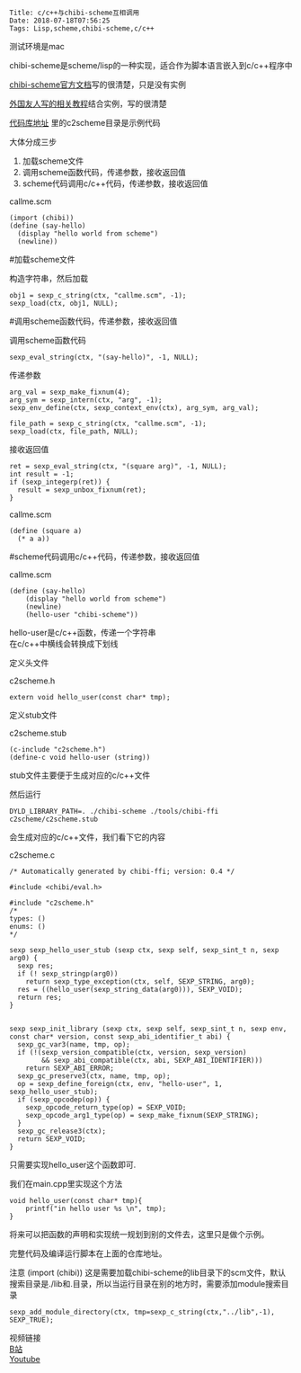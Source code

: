     Title: c/c++与chibi-scheme互相调用
    Date: 2018-07-18T07:56:25
    Tags: Lisp,scheme,chibi-scheme,c/c++

测试环境是mac

chibi-scheme是scheme/lisp的一种实现，适合作为脚本语言嵌入到c/c++程序中

[chibi-scheme官方文档](http://synthcode.com/scheme/chibi/#h2_EmbeddinginC)写的很清楚，只是没有实例

[外国友人写的相关教程](http://klamp.works/2016/02/05/chibi-scheme-1.html)结合实例，写的很清楚

[代码库地址](https://github.com/zhuzhonghua/chibi-scheme.git) 里的c2scheme目录是示例代码

大体分成三步

1. 加载scheme文件  
2. 调用scheme函数代码，传递参数，接收返回值  
3. scheme代码调用c/c++代码，传递参数，接收返回值  


callme.scm

	(import (chibi))
	(define (say-hello)
	  (display "hello world from scheme")
	  (newline))


#加载scheme文件  

构造字符串，然后加载  

	obj1 = sexp_c_string(ctx, "callme.scm", -1);
	sexp_load(ctx, obj1, NULL);


#调用scheme函数代码，传递参数，接收返回值

调用scheme函数代码

	sexp_eval_string(ctx, "(say-hello)", -1, NULL);

传递参数

	arg_val = sexp_make_fixnum(4);
	arg_sym = sexp_intern(ctx, "arg", -1);
	sexp_env_define(ctx, sexp_context_env(ctx), arg_sym, arg_val);
	
	file_path = sexp_c_string(ctx, "callme.scm", -1);
	sexp_load(ctx, file_path, NULL);

接收返回值

	ret = sexp_eval_string(ctx, "(square arg)", -1, NULL);
	int result = -1;
	if (sexp_integerp(ret)) {
	  result = sexp_unbox_fixnum(ret);
	}

callme.scm

	(define (square a)
	  (* a a))


#scheme代码调用c/c++代码，传递参数，接收返回值

callme.scm

	(define (say-hello)
		(display "hello world from scheme")
		(newline)
		(hello-user "chibi-scheme"))

hello-user是c/c++函数，传递一个字符串  
在c/c++中横线会转换成下划线

定义头文件

c2scheme.h

	extern void hello_user(const char* tmp);

定义stub文件

c2scheme.stub

	(c-include "c2scheme.h")	
	(define-c void hello-user (string))

stub文件主要便于生成对应的c/c++文件

然后运行


	DYLD_LIBRARY_PATH=. ./chibi-scheme ./tools/chibi-ffi c2scheme/c2scheme.stub

会生成对应的c/c++文件，我们看下它的内容

c2scheme.c

	/* Automatically generated by chibi-ffi; version: 0.4 */
	
	#include <chibi/eval.h>
	
	#include "c2scheme.h"
	/*
	types: ()
	enums: ()
	*/
	
	sexp sexp_hello_user_stub (sexp ctx, sexp self, sexp_sint_t n, sexp arg0) {
	  sexp res;
	  if (! sexp_stringp(arg0))
	    return sexp_type_exception(ctx, self, SEXP_STRING, arg0);
	  res = ((hello_user(sexp_string_data(arg0))), SEXP_VOID);
	  return res;
	}
	
	
	sexp sexp_init_library (sexp ctx, sexp self, sexp_sint_t n, sexp env, const char* version, const sexp_abi_identifier_t abi) {
	  sexp_gc_var3(name, tmp, op);
	  if (!(sexp_version_compatible(ctx, version, sexp_version)
	        && sexp_abi_compatible(ctx, abi, SEXP_ABI_IDENTIFIER)))
	    return SEXP_ABI_ERROR;
	  sexp_gc_preserve3(ctx, name, tmp, op);
	  op = sexp_define_foreign(ctx, env, "hello-user", 1, sexp_hello_user_stub);
	  if (sexp_opcodep(op)) {
	    sexp_opcode_return_type(op) = SEXP_VOID;
	    sexp_opcode_arg1_type(op) = sexp_make_fixnum(SEXP_STRING);
	  }
	  sexp_gc_release3(ctx);
	  return SEXP_VOID;
	}


只需要实现hello_user这个函数即可.

我们在main.cpp里实现这个方法

	
	void hello_user(const char* tmp){
		printf("in hello user %s \n", tmp);
	}

将来可以把函数的声明和实现统一规划到别的文件去，这里只是做个示例。

完整代码及编译运行脚本在上面的仓库地址。

注意 (import (chibi))  这是需要加载chibi-scheme的lib目录下的scm文件，默认搜索目录是./lib和.目录，所以当运行目录在别的地方时，需要添加module搜索目录  

	sexp_add_module_directory(ctx, tmp=sexp_c_string(ctx,"../lib",-1), SEXP_TRUE);  


视频链接  
[B站](https://www.bilibili.com/video/av27986565/)  
[Youtube](https://youtu.be/g4kv1KNKFp0)  
